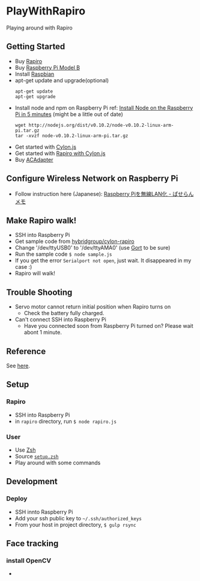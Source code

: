 PlayWithRapiro
==============

Playing around with Rapiro

## Getting Started

- Buy [Rapiro](http://www.rapiro.com/)
- Buy [Raspberry Pi Model B](http://www.raspberrypi.org/products/model-b/)
- Install [Raspbian](http://www.raspbian.org/)
- apt-get update and upgrade(optional)
  ```
  apt-get update
  apt-get upgrade
  ```
- Install node and npm on Raspberry Pi
  ref: [Install Node on the Raspberry Pi in 5 minutes](http://joshondesign.com/2013/10/23/noderpi) (might be a little out of date)
  ```
  wget http://nodejs.org/dist/v0.10.2/node-v0.10.2-linux-arm-pi.tar.gz
  tar -xvzf node-v0.10.2-linux-arm-pi.tar.gz
  ```
- Get started with [Cylon.js](http://cylonjs.com/)
- Get started with [Rapiro with Cylon.js](http://cylonjs.com/documentation/platforms/rapiro/)
- Buy [ACAdapter](http://wiki.rapiro.com/page/ac-adaptor_ja/)

## Configure Wireless Network on Raspberry Pi

- Follow instruction here (Japanese): [Raspberry Piを無線LAN化 - ぱせらんメモ](http://d.hatena.ne.jp/pasela/20121224/raspi_wlan)

## Make Rapiro walk!

- SSH into Raspberry Pi
- Get sample code from [hybridgroup/cylon-rapiro](https://github.com/hybridgroup/cylon-rapiro)
- Change '/dev/ttyUSB0' to '/dev/ttyAMA0' (use [Gort](http://gort.io/) to be sure)
- Run the sample code `$ node sample.js`
- If you get the error `Serialport not open`, just wait. It disappeared in my case :)
- Rapiro will walk!

## Trouble Shooting
- Servo motor cannot return initial position when Rapiro turns on
  - Check the battery fully charged.
- Can't connect SSH into Raspberry Pi
  - Have you connected soon from Raspberry Pi turned on? Please wait abont 1 minute.

## Reference
See [here](http://cylonjs.com/documentation/drivers/rapiro/).

## Setup

### Rapiro

- SSH into Raspberry Pi
- in `rapiro` directory, run `$ node rapiro.js`

### User

- Use [Zsh](http://www.zsh.org/)
- Source [`setup.zsh`](user/setup.zsh)
- Play around with some commands

## Development

### Deploy

- SSH innto Raspberry Pi
- Add your ssh public key to `~/.ssh/authorized_keys`
- From your host in project directory, `$ gulp rsync`

## Face tracking

### install OpenCV

- 
